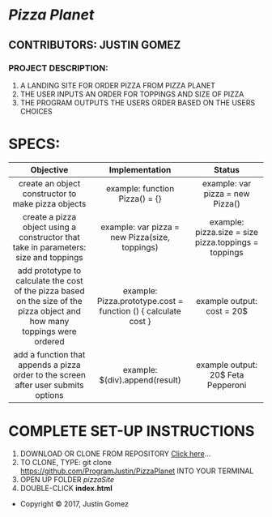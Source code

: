 # _Pizza Planet_

## CONTRIBUTORS: **JUSTIN GOMEZ**

### PROJECT DESCRIPTION:
1. A LANDING SITE FOR ORDER PIZZA FROM PIZZA PLANET
1. THE USER INPUTS AN ORDER FOR TOPPINGS AND SIZE OF PIZZA
2. THE PROGRAM OUTPUTS THE USERS ORDER BASED ON THE USERS CHOICES

# SPECS:

| Objective | Implementation | Status |
|:-------------:|:-------------:|:-------------:|
|  create an object constructor to make pizza objects | example: function Pizza() = {} | example: var pizza = new Pizza() |
|  create a pizza object using a constructor that take in parameters: size and toppings | example: var pizza = new Pizza(size, toppings) | example: pizza.size = size pizza.toppings = toppings |
| add prototype to calculate the cost of the pizza based on the size of the pizza object and how many toppings were ordered | example: Pizza.prototype.cost = function () { calculate cost } | example output: cost = 20$ |
| add a function that appends a pizza order to the screen after user submits options | example: $(div).append(result) | example output: 20$ Feta Pepperoni |

# COMPLETE SET-UP INSTRUCTIONS
1. DOWNLOAD OR CLONE FROM REPOSITORY [Click here](https://github.com/ProgramJustin/PizzaPlanet)...
2. TO CLONE, TYPE: git clone https://github.com/ProgramJustin/PizzaPlanet INTO YOUR TERMINAL
3. OPEN UP FOLDER _pizzaSite_
4. DOUBLE-CLICK **index.html**

* Copyright © 2017, Justin Gomez
